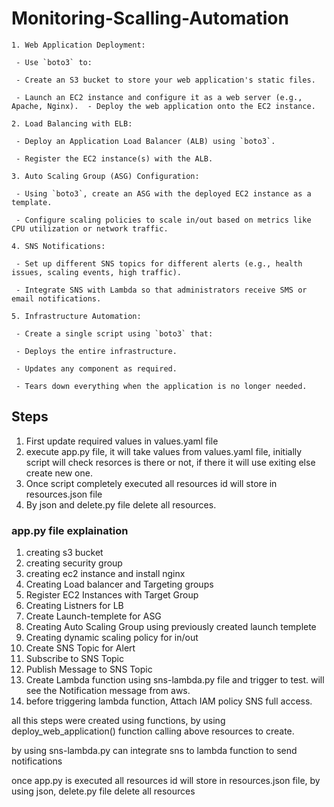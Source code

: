 # Monitoring-Scalling-Automation

```
1. Web Application Deployment: 

 - Use `boto3` to: 

 - Create an S3 bucket to store your web application's static files. 

 - Launch an EC2 instance and configure it as a web server (e.g., Apache, Nginx).  - Deploy the web application onto the EC2 instance. 

2. Load Balancing with ELB: 

 - Deploy an Application Load Balancer (ALB) using `boto3`. 

 - Register the EC2 instance(s) with the ALB. 

3. Auto Scaling Group (ASG) Configuration: 

 - Using `boto3`, create an ASG with the deployed EC2 instance as a template. 

 - Configure scaling policies to scale in/out based on metrics like CPU utilization or network traffic. 

4. SNS Notifications: 

 - Set up different SNS topics for different alerts (e.g., health issues, scaling events, high traffic). 

 - Integrate SNS with Lambda so that administrators receive SMS or email notifications. 

5. Infrastructure Automation: 

 - Create a single script using `boto3` that: 

 - Deploys the entire infrastructure. 

 - Updates any component as required. 

 - Tears down everything when the application is no longer needed. 

```

## Steps

1. First update required values in values.yaml file
2. execute app.py file, it will take values from values.yaml file, initially script will check resorces is there or not, if there it will use exiting else create new one.
3. Once script completely executed all resources id will store in resources.json file
4. By json and delete.py file delete all resources.

### app.py file explaination
1. creating s3 bucket
2. creating security group
3. creating ec2 instance and install nginx 
4. Creating Load balancer and Targeting groups
5. Register EC2 Instances with Target Group
6. Creating Listners for LB
7. Create Launch-templete for ASG
8. Creating Auto Scaling Group using previously created launch templete
9. Creating dynamic scaling policy for in/out
10. Create SNS Topic for Alert
11. Subscribe to SNS Topic
12. Publish Message to SNS Topic
13. Create Lambda function using sns-lambda.py file and trigger to test. will see the Notification message from aws.
14. before triggering lambda function, Attach IAM policy SNS full access.

all this steps were created using functions, by using deploy_web_application() function calling above resources to create.

by using sns-lambda.py can integrate sns to lambda function to send notifications

once app.py is executed all resources id will store in resources.json file,  by using json, delete.py file delete all resources
